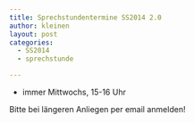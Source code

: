```yaml
---
title: Sprechstundentermine SS2014 2.0
author: kleinen
layout: post
categories:
  - SS2014
  - sprechstunde

---
```


* immer Mittwochs, 15-16 Uhr

Bitte bei längeren Anliegen per email anmelden!
